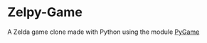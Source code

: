 # Zelpy-Game
A Zelda game clone made with Python using the module [PyGame](https://www.pygame.org/wiki/about)

